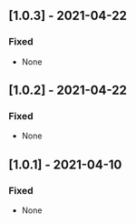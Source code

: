 ## [1.0.3] - 2021-04-22

### Fixed
-    None

## [1.0.2] - 2021-04-22

### Fixed
-    None

## [1.0.1] - 2021-04-10

### Fixed
-    None

